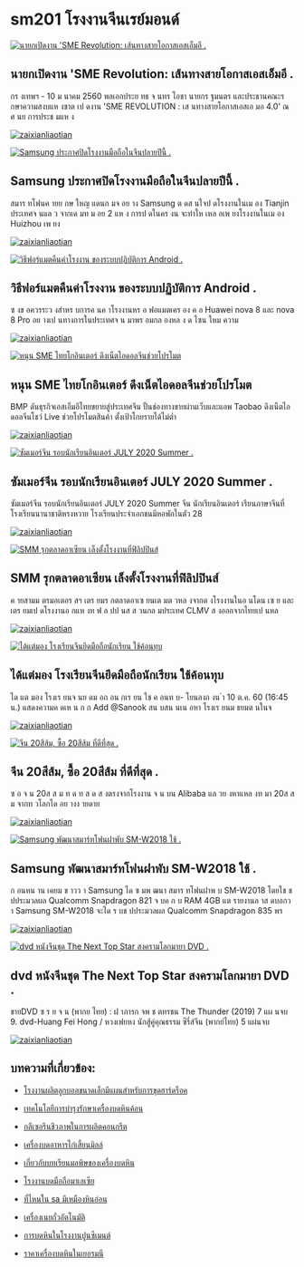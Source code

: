# sm201 โรงงานจีนเรย์มอนด์
<a href="https://mnn.zoosnet.net/LR/Chatpre.aspx?id=MNN94995150&p=https://topgrinding.com/" target="_blank">![นายกเปิดงาน 'SME Revolution: เส้นทางสายโอกาสเอสเอ็มอี .](https://github.com/technlg/images/blob/main/24.jpg)</a>
## นายกเปิดงาน 'SME Revolution: เส้นทางสายโอกาสเอสเอ็มอี .
กร งเทพฯ - 10 ม นาคม 2560 พลเอกประย ทธ จ นทร โอชา นายกร ฐมนตร และประธานคณะร กษาความสงบแห งชาต เป ดงาน 'SME REVOLUTION : เส นทางสายโอกาสเอสเอ มอ 4.0' ณ ศ นย การประช มแห ง 
<a href="https://mnn.zoosnet.net/LR/Chatpre.aspx?id=MNN94995150&p=https://topgrinding.com/" target="_blank"><img src="https://github.com/technlg/images/raw/main/chat11.jpg" alt="zaixianliaotian"/></a><a href="//whatsapp.shibangsoft.com/WhatsApp.php" ><img src="https://github.com/technlg/images/raw/main/chat11.png" alt=""></a>
<a href="https://mnn.zoosnet.net/LR/Chatpre.aspx?id=MNN94995150&p=https://topgrinding.com/" target="_blank">![Samsung ประกาศปิดโรงงานมือถือในจีนปลายปีนี้ .](https://github.com/technlg/images/blob/main/22.jpg)</a>
## Samsung ประกาศปิดโรงงานมือถือในจีนปลายปีนี้ .
สมาร ทโฟนค ายย กษ ใหญ แดนก มจ อย าง Samsung ต ดส นใจป ดโรงงานในเม อง Tianjin ประเทศจ นแล ว จากเด มท ม อย 2 แห ง การป ดในคร งน จะทำให เหล อเพ ยงโรงงานในเม อง Huizhou เพ ยง 
<a href="https://mnn.zoosnet.net/LR/Chatpre.aspx?id=MNN94995150&p=https://topgrinding.com/" target="_blank"><img src="https://github.com/technlg/images/raw/main/chat11.jpg" alt="zaixianliaotian"/></a><a href="//whatsapp.shibangsoft.com/WhatsApp.php" ><img src="https://github.com/technlg/images/raw/main/chat11.png" alt=""></a>
<a href="https://mnn.zoosnet.net/LR/Chatpre.aspx?id=MNN94995150&p=https://topgrinding.com/" target="_blank">![วิธีฟอร์แมตคืนค่าโรงงาน ของระบบปฏิบัติการ Android .](https://github.com/technlg/images/blob/main/18.jpg)</a>
## วิธีฟอร์แมตคืนค่าโรงงาน ของระบบปฏิบัติการ Android .
ซ งข อควรระว งสำหร บการค นค าโรงงานหร อ ฟอแมตเคร อง ค อ  Huawei nova 8 และ nova 8 Pro อย างเป นทางการในประเทศจ น มาพร อมกล องหล ง ด ไซน ใหม ความ 
<a href="https://mnn.zoosnet.net/LR/Chatpre.aspx?id=MNN94995150&p=https://topgrinding.com/" target="_blank"><img src="https://github.com/technlg/images/raw/main/chat11.jpg" alt="zaixianliaotian"/></a><a href="//whatsapp.shibangsoft.com/WhatsApp.php" ><img src="https://github.com/technlg/images/raw/main/chat11.png" alt=""></a>
<a href="https://mnn.zoosnet.net/LR/Chatpre.aspx?id=MNN94995150&p=https://topgrinding.com/" target="_blank">![หนุน SME ไทยโกอินเตอร์ ดึงเน็ตไอดอลจีนช่วยโปรโมต ](https://github.com/technlg/images/blob/main/49.jpg)</a>
## หนุน SME ไทยโกอินเตอร์ ดึงเน็ตไอดอลจีนช่วยโปรโมต 
BMP ดันธุรกิจเอสเอ็มอีไทยขยายสู่ประเทศจีน ปั้นช่องทางขายผ่านเว็บและแอพ Taobao ดึงเน็ตไอดอลจีนโชว์ Live ช่วยโปรโมตสินค้า ตั้งเป้าโกยรายได้ไม่ต่ำ 
<a href="https://mnn.zoosnet.net/LR/Chatpre.aspx?id=MNN94995150&p=https://topgrinding.com/" target="_blank"><img src="https://github.com/technlg/images/raw/main/chat11.jpg" alt="zaixianliaotian"/></a><a href="//whatsapp.shibangsoft.com/WhatsApp.php" ><img src="https://github.com/technlg/images/raw/main/chat11.png" alt=""></a>
<a href="https://mnn.zoosnet.net/LR/Chatpre.aspx?id=MNN94995150&p=https://topgrinding.com/" target="_blank">![ซัมเมอร์จีน รอบนักเรียนอินเตอร์ JULY 2020 Summer .](https://github.com/technlg/images/blob/main/2.jpg)</a>
## ซัมเมอร์จีน รอบนักเรียนอินเตอร์ JULY 2020 Summer .
ซัมเมอร์จีน รอบนักเรียนอินเตอร์ JULY 2020 Summer จีน นักเรียนอินเตอร์ เรียนภาษาจีนที่โรงเรียนนานาชาติหรงหวาย โรงเรียนประจำเอกชนมีหอพักในตัว 28 
<a href="https://mnn.zoosnet.net/LR/Chatpre.aspx?id=MNN94995150&p=https://topgrinding.com/" target="_blank"><img src="https://github.com/technlg/images/raw/main/chat11.jpg" alt="zaixianliaotian"/></a><a href="//whatsapp.shibangsoft.com/WhatsApp.php" ><img src="https://github.com/technlg/images/raw/main/chat11.png" alt=""></a>
<a href="https://mnn.zoosnet.net/LR/Chatpre.aspx?id=MNN94995150&p=https://topgrinding.com/" target="_blank">![SMM รุกตลาดอาเซียน เล็งตั้งโรงงานที่ฟิลิปปินส์ ](https://github.com/technlg/images/blob/main/56.jpg)</a>
## SMM รุกตลาดอาเซียน เล็งตั้งโรงงานที่ฟิลิปปินส์ 
ค ายสามม ตรมอเตอร สฯ เตร ยมร กตลาดอาเซ ยนเต มต วหล งจากต งโรงงานในอ นโดน เซ ย และเตร ยมเป ดโรงงานอ กแห งท ฟ ล ปป นส ส วนกล มประเทศ CLMV ส งออกจากไทยเป นหล 
<a href="https://mnn.zoosnet.net/LR/Chatpre.aspx?id=MNN94995150&p=https://topgrinding.com/" target="_blank"><img src="https://github.com/technlg/images/raw/main/chat11.jpg" alt="zaixianliaotian"/></a><a href="//whatsapp.shibangsoft.com/WhatsApp.php" ><img src="https://github.com/technlg/images/raw/main/chat11.png" alt=""></a>
<a href="https://mnn.zoosnet.net/LR/Chatpre.aspx?id=MNN94995150&p=https://topgrinding.com/" target="_blank">![ได้แต่มอง โรงเรียนจีนยึดมือถือนักเรียน ใช้ค้อนทุบ ](https://github.com/technlg/images/blob/main/12.jpg)</a>
## ได้แต่มอง โรงเรียนจีนยึดมือถือนักเรียน ใช้ค้อนทุบ 
ได แต มอง โรงเร ยนจ นย ดม อถ อน กเร ยน ใช ค อนท บ- โยนลงถ งน ำ 10 ต.ค. 60 (16:45 น.) แสดงความค ดเห น ก ก Add @Sanook สน บสน นเน อหา โรงเร ยนม ธยมต นในจ 
<a href="https://mnn.zoosnet.net/LR/Chatpre.aspx?id=MNN94995150&p=https://topgrinding.com/" target="_blank"><img src="https://github.com/technlg/images/raw/main/chat11.jpg" alt="zaixianliaotian"/></a><a href="//whatsapp.shibangsoft.com/WhatsApp.php" ><img src="https://github.com/technlg/images/raw/main/chat11.png" alt=""></a>
<a href="https://mnn.zoosnet.net/LR/Chatpre.aspx?id=MNN94995150&p=https://topgrinding.com/" target="_blank">![จีน 20สีส้ม, ซื้อ 20สีส้ม ที่ดีที่สุด .](https://github.com/technlg/images/blob/main/4.jpg)</a>
## จีน 20สีส้ม, ซื้อ 20สีส้ม ที่ดีที่สุด .
ซ อ จ น 20ส ส ม ท ด ท ส ด ส งตรงจากโรงงาน จ น บน Alibaba แล วย งหาแหล งท มา 20ส ส ม จากท วโลกได อย างง ายดาย
<a href="https://mnn.zoosnet.net/LR/Chatpre.aspx?id=MNN94995150&p=https://topgrinding.com/" target="_blank"><img src="https://github.com/technlg/images/raw/main/chat11.jpg" alt="zaixianliaotian"/></a><a href="//whatsapp.shibangsoft.com/WhatsApp.php" ><img src="https://github.com/technlg/images/raw/main/chat11.png" alt=""></a>
<a href="https://mnn.zoosnet.net/LR/Chatpre.aspx?id=MNN94995150&p=https://topgrinding.com/" target="_blank">![Samsung พัฒนาสมาร์ทโฟนฝาพับ SM-W2018 ใช้ .](https://github.com/technlg/images/blob/main/51.jpg)</a>
## Samsung พัฒนาสมาร์ทโฟนฝาพับ SM-W2018 ใช้ .
ก อนหน าน เคยม ข าวว า Samsung ได ซ มพ ฒนา สมาร ทโฟนฝาพ บ SM-W2018 โดยใช ช ปประมวลผล Qualcomm Snapdragon 821 จ บค ก บ RAM 4GB แต รายงานล าส ดบอกว า Samsung SM-W2018 จะได ร บช ปประมวลผล Qualcomm Snapdragon 835 พร 
<a href="https://mnn.zoosnet.net/LR/Chatpre.aspx?id=MNN94995150&p=https://topgrinding.com/" target="_blank"><img src="https://github.com/technlg/images/raw/main/chat11.jpg" alt="zaixianliaotian"/></a><a href="//whatsapp.shibangsoft.com/WhatsApp.php" ><img src="https://github.com/technlg/images/raw/main/chat11.png" alt=""></a>
<a href="https://mnn.zoosnet.net/LR/Chatpre.aspx?id=MNN94995150&p=https://topgrinding.com/" target="_blank">![dvd หนังจีนชุด The Next Top Star สงครามโลกมายา DVD .](https://github.com/technlg/images/blob/main/21.jpg)</a>
## dvd หนังจีนชุด The Next Top Star สงครามโลกมายา DVD .
ขายDVD ซ ร ย จ น (พากย ไทย) : ฝ าภารก จพ ช ตทรชน The Thunder (2019) 7 แผ นจบ 9. dvd-Huang Fei Hong / หวงเฟยหง นักสู้คู่คุณธรรม ซีรี่ส์จีน (พากย์ไทย) 5 แผ่นจบ
<a href="https://mnn.zoosnet.net/LR/Chatpre.aspx?id=MNN94995150&p=https://topgrinding.com/" target="_blank"><img src="https://github.com/technlg/images/raw/main/chat11.jpg" alt="zaixianliaotian"/></a><a href="//whatsapp.shibangsoft.com/WhatsApp.php" ><img src="https://github.com/technlg/images/raw/main/chat11.png" alt=""></a>
## บทความที่เกี่ยวข้อง:
* [โรงงานผลิตลูกบอลขนาดเล็กมีแผนสำหรับการขุดฮาร์ดร็อค](%E0%B9%82%E0%B8%A3%E0%B8%87%E0%B8%87%E0%B8%B2%E0%B8%99%E0%B8%9C%E0%B8%A5%E0%B8%B4%E0%B8%95%E0%B8%A5%E0%B8%B9%E0%B8%81%E0%B8%9A%E0%B8%AD%E0%B8%A5%E0%B8%82%E0%B8%99%E0%B8%B2%E0%B8%94%E0%B9%80%E0%B8%A5%E0%B9%87%E0%B8%81%E0%B8%A1%E0%B8%B5%E0%B9%81%E0%B8%9C%E0%B8%99%E0%B8%AA%E0%B8%B3%E0%B8%AB%E0%B8%A3%E0%B8%B1%E0%B8%9A%E0%B8%81%E0%B8%B2%E0%B8%A3%E0%B8%82%E0%B8%B8%E0%B8%94%E0%B8%AE%E0%B8%B2%E0%B8%A3%E0%B9%8C%E0%B8%94%E0%B8%A3%E0%B9%87%E0%B8%AD%E0%B8%84.md)
* [เทคโนโลยีการบำรุงรักษาเครื่องบดหินค้อน](%E0%B9%80%E0%B8%97%E0%B8%84%E0%B9%82%E0%B8%99%E0%B9%82%E0%B8%A5%E0%B8%A2%E0%B8%B5%E0%B8%81%E0%B8%B2%E0%B8%A3%E0%B8%9A%E0%B8%B3%E0%B8%A3%E0%B8%B8%E0%B8%87%E0%B8%A3%E0%B8%B1%E0%B8%81%E0%B8%A9%E0%B8%B2%E0%B9%80%E0%B8%84%E0%B8%A3%E0%B8%B7%E0%B9%88%E0%B8%AD%E0%B8%87%E0%B8%9A%E0%B8%94%E0%B8%AB%E0%B8%B4%E0%B8%99%E0%B8%84%E0%B9%89%E0%B8%AD%E0%B8%99.md)
* [กลีเซอรีนชีวภาพในการผลิตคอนกรีต](%E0%B8%81%E0%B8%A5%E0%B8%B5%E0%B9%80%E0%B8%8B%E0%B8%AD%E0%B8%A3%E0%B8%B5%E0%B8%99%E0%B8%8A%E0%B8%B5%E0%B8%A7%E0%B8%A0%E0%B8%B2%E0%B8%9E%E0%B9%83%E0%B8%99%E0%B8%81%E0%B8%B2%E0%B8%A3%E0%B8%9C%E0%B8%A5%E0%B8%B4%E0%B8%95%E0%B8%84%E0%B8%AD%E0%B8%99%E0%B8%81%E0%B8%A3%E0%B8%B5%E0%B8%95.md)
* [เครื่องบดอาหารไก่เสี้ยนมิลล์](%E0%B9%80%E0%B8%84%E0%B8%A3%E0%B8%B7%E0%B9%88%E0%B8%AD%E0%B8%87%E0%B8%9A%E0%B8%94%E0%B8%AD%E0%B8%B2%E0%B8%AB%E0%B8%B2%E0%B8%A3%E0%B9%84%E0%B8%81%E0%B9%88%E0%B9%80%E0%B8%AA%E0%B8%B5%E0%B9%89%E0%B8%A2%E0%B8%99%E0%B8%A1%E0%B8%B4%E0%B8%A5%E0%B8%A5%E0%B9%8C.md)
* [เกี่ยวกับบทเรียนมลพิษของเครื่องบดหิน](%E0%B9%80%E0%B8%81%E0%B8%B5%E0%B9%88%E0%B8%A2%E0%B8%A7%E0%B8%81%E0%B8%B1%E0%B8%9A%E0%B8%9A%E0%B8%97%E0%B9%80%E0%B8%A3%E0%B8%B5%E0%B8%A2%E0%B8%99%E0%B8%A1%E0%B8%A5%E0%B8%9E%E0%B8%B4%E0%B8%A9%E0%B8%82%E0%B8%AD%E0%B8%87%E0%B9%80%E0%B8%84%E0%B8%A3%E0%B8%B7%E0%B9%88%E0%B8%AD%E0%B8%87%E0%B8%9A%E0%B8%94%E0%B8%AB%E0%B8%B4%E0%B8%99.md)
* [โรงงานบดมือถือมาเลเซีย](%E0%B9%82%E0%B8%A3%E0%B8%87%E0%B8%87%E0%B8%B2%E0%B8%99%E0%B8%9A%E0%B8%94%E0%B8%A1%E0%B8%B7%E0%B8%AD%E0%B8%96%E0%B8%B7%E0%B8%AD%E0%B8%A1%E0%B8%B2%E0%B9%80%E0%B8%A5%E0%B9%80%E0%B8%8B%E0%B8%B5%E0%B8%A2.md)
* [ที่ไหนใน sa มีเหมืองหินอ่อน](%E0%B8%97%E0%B8%B5%E0%B9%88%E0%B9%84%E0%B8%AB%E0%B8%99%E0%B9%83%E0%B8%99%20sa%20%E0%B8%A1%E0%B8%B5%E0%B9%80%E0%B8%AB%E0%B8%A1%E0%B8%B7%E0%B8%AD%E0%B8%87%E0%B8%AB%E0%B8%B4%E0%B8%99%E0%B8%AD%E0%B9%88%E0%B8%AD%E0%B8%99.md)
* [เครื่องเนยถั่วอัตโนมัติ](%E0%B9%80%E0%B8%84%E0%B8%A3%E0%B8%B7%E0%B9%88%E0%B8%AD%E0%B8%87%E0%B9%80%E0%B8%99%E0%B8%A2%E0%B8%96%E0%B8%B1%E0%B9%88%E0%B8%A7%E0%B8%AD%E0%B8%B1%E0%B8%95%E0%B9%82%E0%B8%99%E0%B8%A1%E0%B8%B1%E0%B8%95%E0%B8%B4.md)
* [การบดหินในโรงงานปูนซีเมนต์](%E0%B8%81%E0%B8%B2%E0%B8%A3%E0%B8%9A%E0%B8%94%E0%B8%AB%E0%B8%B4%E0%B8%99%E0%B9%83%E0%B8%99%E0%B9%82%E0%B8%A3%E0%B8%87%E0%B8%87%E0%B8%B2%E0%B8%99%E0%B8%9B%E0%B8%B9%E0%B8%99%E0%B8%8B%E0%B8%B5%E0%B9%80%E0%B8%A1%E0%B8%99%E0%B8%95%E0%B9%8C.md)
* [ราคาเครื่องบดหินในเยอรมนี](%E0%B8%A3%E0%B8%B2%E0%B8%84%E0%B8%B2%E0%B9%80%E0%B8%84%E0%B8%A3%E0%B8%B7%E0%B9%88%E0%B8%AD%E0%B8%87%E0%B8%9A%E0%B8%94%E0%B8%AB%E0%B8%B4%E0%B8%99%E0%B9%83%E0%B8%99%E0%B9%80%E0%B8%A2%E0%B8%AD%E0%B8%A3%E0%B8%A1%E0%B8%99%E0%B8%B5.md)
